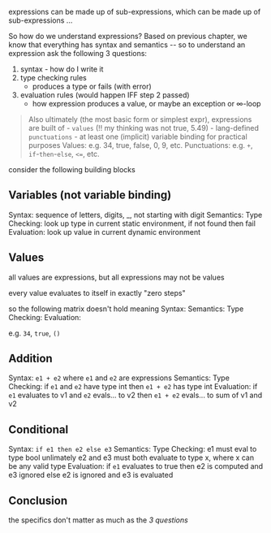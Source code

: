 expressions can be made up of sub-expressions, which can be made up of
sub-expressions ...

So how do we understand expressions? Based on previous chapter, we know
that everything has syntax and semantics -- so to understand an expression
ask the following 3 questions:

  1. syntax - how do I write it
  2. type checking rules
       - produces a type or fails (with error)
  3. evaluation rules (would happen IFF step 2 passed)
       - how expression produces a value, or maybe an exception or ∞-loop

 > Also ultimately (the most basic form or simplest expr), expressions
   are built of
		- `values` (!! my thinking was not true, 5.49)
		- lang-defined `punctuations`
		- at least one (implicit) variable binding for practical purposes
  Values:
    e.g. 34, true, false, 0, 9, etc.
  Punctuations:
    e.g. `+`, `if`-`then`-`else`, `<=`, etc.

consider the following building blocks

## Variables (not variable binding)

Syntax:
  sequence of letters, digits, _, not starting with digit
Semantics:
	Type Checking:
	  look up type in current static environment, if not found then
	  fail
	Evaluation:
	  look up value in current dynamic environment

## Values

all values are expressions, but all expressions may not be values

every value evaluates to itself in exactly "zero steps"

so the following matrix doesn't hold meaning
Syntax:
Semantics:
	Type Checking:
	Evaluation:

e.g. `34`, `true`, `()`

## Addition

Syntax:
  `e1 + e2` where `e1` and `e2` are expressions
Semantics:
	Type Checking:
	  if `e1` and `e2` have type int
	  then `e1 + e2` has type int
	Evaluation:
	  if `e1` evaluates to v1 and `e2` evals... to v2
	  then `e1 + e2` evals... to sum of v1 and v2

## Conditional

Syntax:
  `if e1 then e2 else e3`
Semantics:
	Type Checking:
	  e1 must eval to type bool unlimately
	  e2 and e3 must both evaluate to type x, where x can be any valid
	  type
	Evaluation:
	  if `e1` evaluates to true then e2 is computed and e3 ignored
	  else e2 is ignored and e3 is evaluated

## Conclusion

the specifics don't matter as much as the *3 questions*
